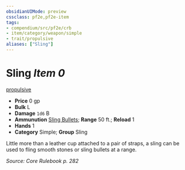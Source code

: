 ```yaml
---
obsidianUIMode: preview
cssclass: pf2e,pf2e-item
tags:
- compendium/src/pf2e/crb
- item/category/weapon/simple
- trait/propulsive
aliases: ["Sling"]
---
```

# Sling *Item 0*  
[propulsive](../../../Rules/traits/propulsive.md)  

- **Price** 0 gp
- **Bulk** L
- **Damage** `1d6` B
- **Ammunution** [Sling Bullets](sling-bullets.md); **Range** 50 ft.; **Reload** 1
- **Hands** 1
- **Category** Simple; **Group** Sling 

Little more than a leather cup attached to a pair of straps, a sling can be used to fling smooth stones or sling bullets at a range.

*Source: Core Rulebook p. 282*